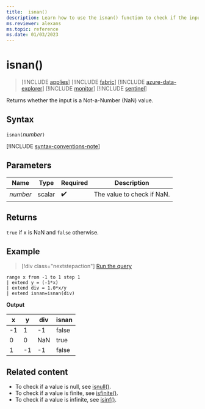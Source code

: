 ```yaml
---
title:  isnan()
description: Learn how to use the isnan() function to check if the input is a not-a-number (NaN) value.
ms.reviewer: alexans
ms.topic: reference
ms.date: 01/03/2023
---
```

# isnan()

> [!INCLUDE [applies](../includes/applies-to-version/applies.md)] [!INCLUDE [fabric](../includes/applies-to-version/fabric.md)] [!INCLUDE [azure-data-explorer](../includes/applies-to-version/azure-data-explorer.md)] [!INCLUDE [monitor](../includes/applies-to-version/monitor.md)] [!INCLUDE [sentinel](../includes/applies-to-version/sentinel.md)]

Returns whether the input is a Not-a-Number (NaN) value.  

## Syntax

`isnan(`*number*`)`

[!INCLUDE [syntax-conventions-note](../includes/syntax-conventions-note.md)]

## Parameters

| Name | Type | Required | Description |
| -- | -- | -- | -- |
|*number*|scalar| :heavy_check_mark:| The value to check if NaN.|

## Returns

`true` if x is NaN and `false` otherwise.

## Example

> [!div class="nextstepaction"]
> <a href="https://dataexplorer.azure.com/clusters/help/databases/Samples?query=H4sIAAAAAAAAAytKzEtPVahQSCvKz1XQNVQoyVcwVCguSS1QMOTlqlFIrShJzUtRqFSwVdDQNdSq0FRAEk3JLAOKG+oZaFXoVyKJZxbnJebZgkkNoBpNAG+vyvhkAAAA" target="_blank">Run the query</a>

```kusto
range x from -1 to 1 step 1
| extend y = (-1*x) 
| extend div = 1.0*x/y
| extend isnan=isnan(div)
```

**Output**

|x|y|div|isnan|
|---|---|---|---|
|-1|1|-1|false|
|0|0|NaN|true|
|1|-1|-1|false|

## Related content

* To check if a value is null, see [isnull()](isnull-function.md).
* To check if a value is finite, see [isfinite()](isfinite-function.md).
* To check if a value is infinite, see [isinf()](isinf-function.md).
